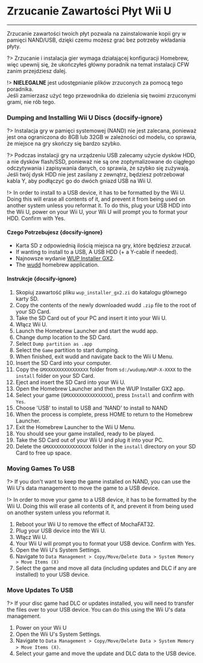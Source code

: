 # Zrzucanie Zawartości Płyt Wii U
---
Zrzucanie zawartości twoich płyt pozwala na zainstalowanie kopii gry w pamięci NAND/USB, dzięki czemu możesz grać bez potrzeby wkładania płyty.

?> Zrzucanie i instalacja gier wymaga działającej konfiguracji Homebrew, więc upewnij się, że ukończyłeś główny poradnik na temat instalacji CFW zanim przejdziesz dalej.

!> **NIELEGALNE** jest udostępnianie plików zrzuconych za pomocą tego poradnika.  
Jeśli zamierzasz użyć tego przewodnika do dzielenia się twoimi zrzuconymi grami, nie rób tego.

### Dumping and Installing Wii U Discs {docsify-ignore}

?> Instalacja gry w pamięci systemowej (NAND) nie jest zalecana, ponieważ jest ona ograniczona do 8GB lub 32GB w zależności od modelu, co sprawia, że miejsce na gry skończy się bardzo szybko.

?> Podczas instalacji gry na urządzeniu USB zalecamy użycie dysków HDD, a nie dysków flash/SSD, ponieważ nie są one zoptymalizowane do ciągłego odczytywania i zapisywania danych, co sprawia, że szybko się zużywają. Jeśli twój dysk HDD nie jest zasilany z zewnątrz, będziesz potrzebował kabla Y, aby podłączyć go do dwóch gniazd USB na Wii U.

!> In order to install to a USB device, it has to be formatted by the Wii U. Doing this will erase all contents of it, and prevent it from being used on another system unless you reformat it. To do this, plug your USB HDD into the Wii U, power on your Wii U, your Wii U will prompt you to format your HDD. Confirm with Yes.

#### Czego Potrzebujesz {docsify-ignore}

- Karta SD z odpowiednią ilością miejsca na gry, które będziesz zrzucał.
- If wanting to install to a USB, A USB HDD (+ a Y-cable if needed).
- Najnowsze wydanie [WUP Installer GX2](https://wiiubru.com/appstore/zips/wup_installer_gx2.zip).
- The [wudd](https://github.com/wiiu-env/wudd/releases) homebrew application.

#### Instrukcje {docsify-ignore}

1. Skopiuj zawartość pliku `wup_installer_gx2.zi` do katalogu głównego karty SD.
1. Copy the contents of the newly downloaded wudd `.zip` file to the root of your SD Card.
1. Take the SD Card out of your PC and insert it into your Wii U.
1. Włącz Wii U.
1. Launch the Homebrew Launcher and start the wudd app.
1. Change dump location to the SD Card.
1. Select `Dump partition as .app`
1. Select the `Game` partition to start dumping.
1. When finished, exit wudd and navigate back to the Wii U Menu.
1. Insert the SD Card into your computer.
1. Copy the `GMXXXXXXXXXXXXXXXX` folder from `sd:/wudump/WUP-X-XXXX` to the `install` folder on your SD Card.
1. Eject and insert the SD Card into your Wii U.
1. Open the Homebrew Launcher and then the WUP Installer GX2 app.
1. Select your game (`GMXXXXXXXXXXXXXXXX`), press `Install` and confirm with `Yes`.
1. Choose 'USB' to install to USB and 'NAND' to install to NAND
1. When the process is complete, press HOME to return to the Homebrew Launcher.
1. Exit the Homebrew Launcher to the Wii U Menu.
1. You should see your game installed, ready to be played.
1. Take the SD Card out of your Wii U and plug it into your PC.
1. Delete the `GMXXXXXXXXXXXXXXXX` folder in the `install` directory on your SD Card to free up space.

### Moving Games To USB

?> If you don't want to keep the game installed on NAND, you can use the Wii U's data management to move the game to a USB device.

!> In order to move your game to a USB device, it has to be formatted by the Wii U. Doing this will erase all contents of it, and prevent it from being used on another system unless you reformat it.

1. Reboot your Wii U to remove the effect of MochaFAT32.
1. Plug your USB device into the Wii U.
1. Włącz Wii U.
1. Your Wii U will prompt you to format your USB device. Confirm with Yes.
1. Open the Wii U's System Settings.
1. Navigate to `Data Management > Copy/Move/Delete Data > System Memory > Move Items (X)`
1. Select the game and move all data (including updates and DLC if any are installed) to your USB device.

### Move Updates To USB

?> If your disc game had DLC or updates installed, you will need to transfer the files over to your USB device. You can do this using the Wii U's data management.

1. Power on your Wii U
1. Open the Wii U's System Settings.
1. Navigate to `Data Management > Copy/Move/Delete Data > System Memory > Move Items (X)`.
1. Select your game and move the update and DLC data to the USB device.

